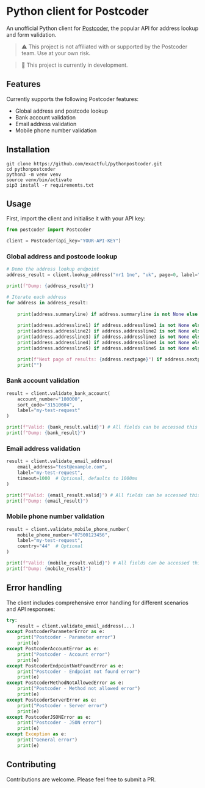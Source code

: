 # Python client for Postcoder

An unofficial Python client for [Postcoder](https://postcoder.com), the popular API for address lookup and form validation.

> ⚠️ This project is not affiliated with or supported by the Postcoder team. Use at your own risk.

> 🚧 This project is currently in development.

## Features

Currently supports the following Postcoder features:

- Global address and postcode lookup
- Bank account validation
- Email address validation
- Mobile phone number validation

## Installation

```
git clone https://github.com/exactful/pythonpostcoder.git
cd pythonpostcoder
python3 -m venv venv
source venv/bin/activate
pip3 install -r requirements.txt
```

## Usage

First, import the client and initialise it with your API key:

```python
from postcoder import Postcoder

client = Postcoder(api_key="YOUR-API-KEY")
```

### Global address and postcode lookup

```python
# Demo the address lookup endpoint
address_result = client.lookup_address("nr1 1ne", "uk", page=0, label="my-test-request")

print(f"Dump: {address_result}")

# Iterate each address
for address in address_result:
    
    print(address.summaryline) if address.summaryline is not None else None # For use in a drop-down list, for example
    
    print(address.addressline1) if address.addressline1 is not None else None
    print(address.addressline2) if address.addressline2 is not None else None
    print(address.addressline3) if address.addressline3 is not None else None
    print(address.addressline4) if address.addressline4 is not None else None
    print(address.addressline5) if address.addressline5 is not None else None

    print(f"Next page of results: {address.nextpage}") if address.nextpage is not None else None
    print("")
```

### Bank account validation

```python
result = client.validate_bank_account(
    account_number="100000",
    sort_code="31510604",
    label="my-test-request"
)

print(f"Valid: {bank_result.valid}") # All fields can be accessed this way
print(f"Dump: {bank_result}")
```

### Email address validation

```python
result = client.validate_email_address(
    email_address="test@example.com",
    label="my-test-request",
    timeout=1000  # Optional, defaults to 1000ms
)

print(f"Valid: {email_result.valid}") # All fields can be accessed this way
print(f"Dump: {email_result}")
```

### Mobile phone number validation

```python
result = client.validate_mobile_phone_number(
    mobile_phone_number="07500123456",
    label="my-test-request",
    country="44"  # Optional
)

print(f"Valid: {mobile_result.valid}") # All fields can be accessed this way
print(f"Dump: {mobile_result}")
```

## Error handling

The client includes comprehensive error handling for different scenarios and API responses:

```python
try:
    result = client.validate_email_address(...)
except PostcoderParameterError as e:
    print("Postcoder - Parameter error")
    print(e)
except PostcoderAccountError as e:
    print("Postcoder - Account error")
    print(e)
except PostcoderEndpointNotFoundError as e:
    print("Postcoder - Endpoint not found error")
    print(e)
except PostcoderMethodNotAllowedError as e:
    print("Postcoder - Method not allowed error")
    print(e)
except PostcoderServerError as e:
    print("Postcoder - Server error")
    print(e)
except PostcoderJSONError as e:
    print("Postcoder - JSON error")
    print(e)
except Exception as e:
    print("General error")
    print(e)
```

## Contributing

Contributions are welcome. Please feel free to submit a PR.
